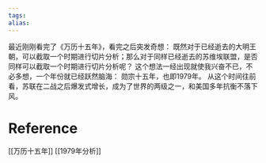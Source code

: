```yaml
---
tags: 
alias:
---
```


最近刚刚看完了《万历十五年》，看完之后突发奇想：
既然对于已经逝去的大明王朝，可以截取一个时期进行切片分析；那么对于同样已经逝去的苏维埃联盟，是否同样可以截取一个时期进行切片分析呢？
这个想法一经出现就使我兴奋不已，不必多想，一个年份就已经跃然脑海：
勋宗十五年，也即1979年。
从这个时间往前看，苏联在二战之后爆发式增长，成为了世界的两级之一，和美国多年抗衡不落下风。



# Reference 
[[万历十五年]]
[[1979年分析]]


